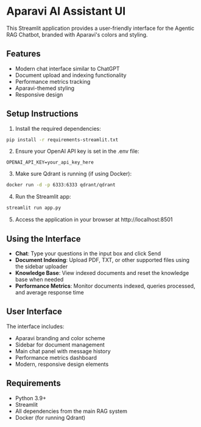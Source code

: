 # Aparavi AI Assistant UI

This Streamlit application provides a user-friendly interface for the Agentic RAG Chatbot, branded with Aparavi's colors and styling.

## Features

- Modern chat interface similar to ChatGPT
- Document upload and indexing functionality
- Performance metrics tracking
- Aparavi-themed styling
- Responsive design

## Setup Instructions

1. Install the required dependencies:

```bash
pip install -r requirements-streamlit.txt
```

2. Ensure your OpenAI API key is set in the .env file:

```
OPENAI_API_KEY=your_api_key_here
```

3. Make sure Qdrant is running (if using Docker):

```bash
docker run -d -p 6333:6333 qdrant/qdrant
```

4. Run the Streamlit app:

```bash
streamlit run app.py
```

5. Access the application in your browser at http://localhost:8501

## Using the Interface

- **Chat**: Type your questions in the input box and click Send
- **Document Indexing**: Upload PDF, TXT, or other supported files using the sidebar uploader
- **Knowledge Base**: View indexed documents and reset the knowledge base when needed
- **Performance Metrics**: Monitor documents indexed, queries processed, and average response time

## User Interface

The interface includes:

- Aparavi branding and color scheme
- Sidebar for document management
- Main chat panel with message history
- Performance metrics dashboard
- Modern, responsive design elements

## Requirements

- Python 3.9+
- Streamlit
- All dependencies from the main RAG system
- Docker (for running Qdrant)